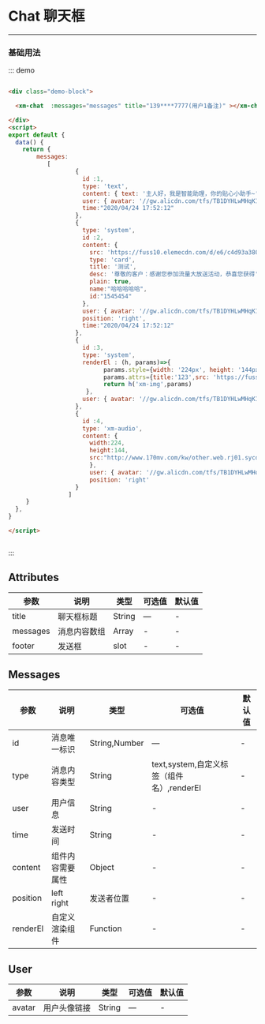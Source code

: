 # Chat 聊天框
----
### 基础用法
<div class="demo-block">

  <xm-chat  :messages="messages" title="139****7777(用户1备注)" ></xm-chat>

</div>
<script>
export default {
  data() {
    return {
        messages:
           [
                   {
                     id :1,
                     type: 'text',
                     content: { text: '主人好，我是智能助理，你的贴心小助手~' },
                     user: { avatar: '//gw.alicdn.com/tfs/TB1DYHLwMHqK1RjSZFEXXcGMXXa-56-62.svg' },
                     time:"2020/04/24 17:52:12"
                   },
                   {
                     type: 'system',
                     id :2,
                     content: {
                       src: 'https://fuss10.elemecdn.com/d/e6/c4d93a3805b3ce3f323f7974e6f78jpeg.jpeg',
                       type: 'card',
                       title: '测试',
                       desc: '尊敬的客户：感谢您参加流量大放送活动，恭喜您获得' ,
                       plain: true,
                       name:"哈哈哈哈哈",
                       id:"1545454",
                       buttons:[{
                             name: '标签一',
                             color: 'primary'
                           }, {
                             name: '标sdsdsddgsgs签四',
                             color: 'success'
                           }, {
                             name: '标sdsdsddgsgs签四',
                             color: 'info'
                           }
                                  ]
                     },
                     user: { avatar: '//gw.alicdn.com/tfs/TB1DYHLwMHqK1RjSZFEXXcGMXXa-56-62.svg' },
                     position: 'right',
                     time:"2020/04/24 17:52:12"
                   },
                   {
                     id :3,
                     type: 'system',
                     renderEl : (h, params)=>{
                           params.style={width: '224px', height: '144px' }
                           params.attrs={title:'123',src: 'https://fuss10.elemecdn.com/e/5d/4a731a90594a4af544c0c25941171jpeg.jpeg',}
                           return h('xm-img',params)
                      },
                     user: { avatar: '//gw.alicdn.com/tfs/TB1DYHLwMHqK1RjSZFEXXcGMXXa-56-62.svg' }
                   },
                   {
                     id :4,
                     type: 'xm-audio',
                     content: {
                       width:224,
                       height:144,
                       src:"http://www.170mv.com/kw/other.web.rj01.sycdn.kuwo.cn/resource/n3/2/63/3890495760.mp3"
                       },
                       user: { avatar: '//gw.alicdn.com/tfs/TB1DYHLwMHqK1RjSZFEXXcGMXXa-56-62.svg' },
                       position: 'right'
                   }
                 ]
     }
  },
}

</script>






::: demo
```html

<div class="demo-block">

  <xm-chat  :messages="messages" title="139****7777(用户1备注)" ></xm-chat>

</div>
<script>
export default {
  data() {
    return {
        messages:
           [
                   {
                     id :1,
                     type: 'text',
                     content: { text: '主人好，我是智能助理，你的贴心小助手~' },
                     user: { avatar: '//gw.alicdn.com/tfs/TB1DYHLwMHqK1RjSZFEXXcGMXXa-56-62.svg' },
                     time:"2020/04/24 17:52:12"
                   },
                   {
                     type: 'system',
                     id :2,
                     content: {
                       src: 'https://fuss10.elemecdn.com/d/e6/c4d93a3805b3ce3f323f7974e6f78jpeg.jpeg',
                       type: 'card',
                       title: '测试',
                       desc: '尊敬的客户：感谢您参加流量大放送活动，恭喜您获得' ,
                       plain: true,
                       name:"哈哈哈哈哈",
                       id:"1545454"
                     },
                     user: { avatar: '//gw.alicdn.com/tfs/TB1DYHLwMHqK1RjSZFEXXcGMXXa-56-62.svg' },
                     position: 'right',
                     time:"2020/04/24 17:52:12"
                   },
                   {
                     id :3,
                     type: 'system',
                     renderEl : (h, params)=>{
                           params.style={width: '224px', height: '144px' }
                           params.attrs={title:'123',src: 'https://fuss10.elemecdn.com/e/5d/4a731a90594a4af544c0c25941171jpeg.jpeg',}
                           return h('xm-img',params)
                      },
                     user: { avatar: '//gw.alicdn.com/tfs/TB1DYHLwMHqK1RjSZFEXXcGMXXa-56-62.svg' }
                   },
                   {
                     id :4,
                     type: 'xm-audio',
                     content: {
                       width:224,
                       height:144,
                       src:"http://www.170mv.com/kw/other.web.rj01.sycdn.kuwo.cn/resource/n3/2/63/3890495760.mp3"
                       },
                       user: { avatar: '//gw.alicdn.com/tfs/TB1DYHLwMHqK1RjSZFEXXcGMXXa-56-62.svg' },
                       position: 'right'
                   }
                 ]
     }
  },
}

</script>



```
:::

## Attributes

| 参数      | 说明          | 类型      | 可选值                           | 默认值  |
|---------- |-------------- |---------- |--------------------------------  |-------- |
| title	 | 聊天框标题	 | String	 | — | - |
| messages | 消息内容数组	 | Array |  - | - |
| footer | 发送框	 | slot |  - | - |


## Messages
| 参数      | 说明          | 类型      | 可选值                           | 默认值  |
|---------- |-------------- |---------- |--------------------------------  |-------- |
| id	 | 消息唯一标识	 | String,Number	 | — | - |
| type | 消息内容类型	 | String | text,system,自定义标签（组件名）,renderEl| - |
| user | 用户信息	 | String |-| - |
| time | 发送时间	 | String  | -| - |
| content | 组件内容需要属性	 | Object  | -| - |
| position | left right	 | 发送者位置  | -| - |
| renderEl | 自定义渲染组件	 | Function  | -| - |




## User

| 参数      | 说明          | 类型      | 可选值                           | 默认值  |
|---------- |-------------- |---------- |--------------------------------  |-------- |
| avatar	 | 用户头像链接	 | String	 | — | - |

